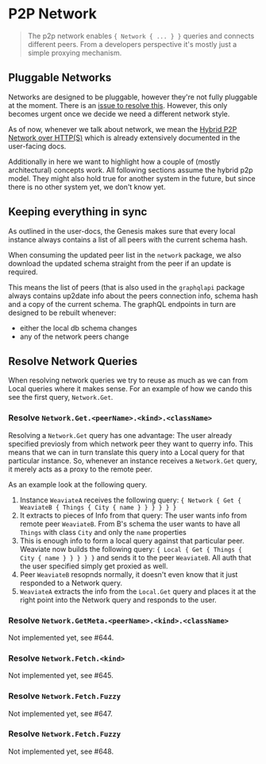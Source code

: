 # P2P Network

> The p2p network enables `{ Network { ... } }` queries and connects different
> peers. From a developers perspective it's mostly just a simple proxying
> mechanism.

## Pluggable Networks

Networks are designed to be pluggable, however they're not fully pluggable at
the moment. There is an [issue to resolve
this](https://github.com/creativesoftwarefdn/weaviate/issues/621). However,
this only becomes urgent once we decide we need a different network style.

As of now, whenever we talk about network, we mean the [Hybrid P2P Network over
HTTP(S)](../use/peer2peer-network.md) which is already extensively documented
in the user-facing docs.

Additionally in here we want to highlight how a couple of (mostly
architectural) concepts work. All following sections assume the hybrid p2p
model. They might also hold true for another system in the future, but since
there is no other system yet, we don't know yet.

## Keeping everything in sync

As outlined in the user-docs, the Genesis makes sure that every local instance
always contains a list of all peers with the current schema hash.

When consuming the updated peer list in the `network` package, we also download
the updated schema straight from the peer if an update is required.

This means the list of peers (that is also used in the `graphqlapi` package
always contains up2date info about the peers connection info, schema hash and a
copy of the current schema. The graphQL endpoints in turn are designed to be
rebuilt whenever:
- either the local db schema changes
- any of the network peers change

## Resolve Network Queries

When resolving network queries we try to reuse as much as we can from Local
queries where it makes sense. For an example of how we cando this see the first
query, `Network.Get`.

### Resolve `Network.Get.<peerName>.<kind>.<className>`

Resolving a `Network.Get` query has one advantage: The user already specified
previosly from which network peer they want to querry info. This means that we
can in turn translate this query into a Local query for that particular
instance. So, whenever an instance receives a `Network.Get` query, it merely
acts as a proxy to the remote peer.

As an example look at the following query.

1. Instance `WeaviateA` receives the following query: `{ Network { Get {
   WeaviateB { Things { City { name } } } } } }`
1. It extracts to pieces of Info from that query: The user wants info from
   remote peer `WeaviateB`. From B's schema the user wants to have all `Things`
   with class `City` and only the `name` properties
1. This is enough info to form a local query against that particular peer.
   Weaviate now builds the following query: `{ Local { Get { Things { City {
   name } } } } }` and sends it to the peer `WeaviateB`. All auth that the user
   specified simply get proxied as well.
1. Peer `WeaviateB` resopnds normally, it doesn't even know that it just
   responded to a Network query.
1. `WeaviateA` extracts the info from the `Local.Get` query and places it at
   the right point into the Network query and responds to the user.

### Resolve `Network.GetMeta.<peerName>.<kind>.<className>`

Not implemented yet, see #644.

### Resolve `Network.Fetch.<kind>`

Not implemented yet, see #645.

### Resolve `Network.Fetch.Fuzzy`

Not implemented yet, see #647.

### Resolve `Network.Fetch.Fuzzy`

Not implemented yet, see #648.
